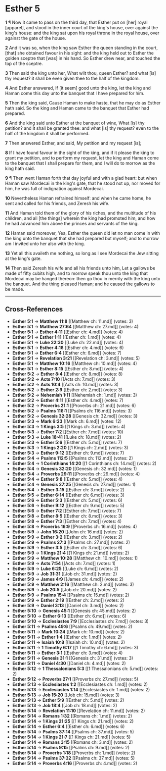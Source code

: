 # Esther 5

**1** ¶ Now it came to pass on the third day, that Esther put on [her] royal [apparel], and stood in the inner court of the king's house, over against the king's house: and the king sat upon his royal throne in the royal house, over against the gate of the house.

**2** And it was so, when the king saw Esther the queen standing in the court, [that] she obtained favour in his sight: and the king held out to Esther the golden sceptre that [was] in his hand. So Esther drew near, and touched the top of the sceptre.

**3** Then said the king unto her, What wilt thou, queen Esther? and what [is] thy request? it shall be even given thee to the half of the kingdom.

**4** And Esther answered, If [it seem] good unto the king, let the king and Haman come this day unto the banquet that I have prepared for him.

**5** Then the king said, Cause Haman to make haste, that he may do as Esther hath said. So the king and Haman came to the banquet that Esther had prepared.

**6** And the king said unto Esther at the banquet of wine, What [is] thy petition? and it shall be granted thee: and what [is] thy request? even to the half of the kingdom it shall be performed.

**7** Then answered Esther, and said, My petition and my request [is];

**8** If I have found favour in the sight of the king, and if it please the king to grant my petition, and to perform my request, let the king and Haman come to the banquet that I shall prepare for them, and I will do to morrow as the king hath said.

**9** ¶ Then went Haman forth that day joyful and with a glad heart: but when Haman saw Mordecai in the king's gate, that he stood not up, nor moved for him, he was full of indignation against Mordecai.

**10** Nevertheless Haman refrained himself: and when he came home, he sent and called for his friends, and Zeresh his wife.

**11** And Haman told them of the glory of his riches, and the multitude of his children, and all [the things] wherein the king had promoted him, and how he had advanced him above the princes and servants of the king.

**12** Haman said moreover, Yea, Esther the queen did let no man come in with the king unto the banquet that she had prepared but myself; and to morrow am I invited unto her also with the king.

**13** Yet all this availeth me nothing, so long as I see Mordecai the Jew sitting at the king's gate.

**14** Then said Zeresh his wife and all his friends unto him, Let a gallows be made of fifty cubits high, and to morrow speak thou unto the king that Mordecai may be hanged thereon: then go thou in merrily with the king unto the banquet. And the thing pleased Haman; and he caused the gallows to be made.

---

## Cross-References

- **Esther 5:1** → **Matthew 11:8** [[Matthew ch: 11.md]] (votes: 3)
- **Esther 5:1** → **Matthew 27:64** [[Matthew ch: 27.md]] (votes: 4)
- **Esther 5:1** → **Esther 4:11** [[Esther ch: 4.md]] (votes: 4)
- **Esther 5:1** → **Esther 1:11** [[Esther ch: 1.md]] (votes: 4)
- **Esther 5:1** → **Luke 22:30** [[Luke ch: 22.md]] (votes: 4)
- **Esther 5:1** → **Esther 4:16** [[Esther ch: 4.md]] (votes: 6)
- **Esther 5:1** → **Esther 6:4** [[Esther ch: 6.md]] (votes: 7)
- **Esther 5:1** → **Revelation 3:21** [[Revelation ch: 3.md]] (votes: 5)
- **Esther 5:1** → **Matthew 10:16** [[Matthew ch: 10.md]] (votes: 4)
- **Esther 5:1** → **Esther 8:15** [[Esther ch: 8.md]] (votes: 4)
- **Esther 5:2** → **Esther 8:4** [[Esther ch: 8.md]] (votes: 8)
- **Esther 5:2** → **Acts 7:10** [[Acts ch: 7.md]] (votes: 3)
- **Esther 5:2** → **Acts 10:4** [[Acts ch: 10.md]] (votes: 3)
- **Esther 5:2** → **Esther 2:9** [[Esther ch: 2.md]] (votes: 3)
- **Esther 5:2** → **Nehemiah 1:11** [[Nehemiah ch: 1.md]] (votes: 3)
- **Esther 5:2** → **Esther 4:11** [[Esther ch: 4.md]] (votes: 7)
- **Esther 5:2** → **Proverbs 21:1** [[Proverbs ch: 21.md]] (votes: 6)
- **Esther 5:2** → **Psalms 116:1** [[Psalms ch: 116.md]] (votes: 3)
- **Esther 5:2** → **Genesis 32:28** [[Genesis ch: 32.md]] (votes: 3)
- **Esther 5:3** → **Mark 6:23** [[Mark ch: 6.md]] (votes: 12)
- **Esther 5:3** → **1 Kings 3:5** [[1 Kings ch: 3.md]] (votes: 4)
- **Esther 5:3** → **Esther 7:2** [[Esther ch: 7.md]] (votes: 10)
- **Esther 5:3** → **Luke 18:41** [[Luke ch: 18.md]] (votes: 2)
- **Esther 5:3** → **Esther 5:6** [[Esther ch: 5.md]] (votes: 7)
- **Esther 5:3** → **1 Kings 2:20** [[1 Kings ch: 2.md]] (votes: 3)
- **Esther 5:3** → **Esther 9:12** [[Esther ch: 9.md]] (votes: 7)
- **Esther 5:4** → **Psalms 112:5** [[Psalms ch: 112.md]] (votes: 2)
- **Esther 5:4** → **1 Corinthians 14:20** [[1 Corinthians ch: 14.md]] (votes: 2)
- **Esther 5:4** → **Genesis 32:20** [[Genesis ch: 32.md]] (votes: 1)
- **Esther 5:4** → **Proverbs 29:11** [[Proverbs ch: 29.md]] (votes: 4)
- **Esther 5:4** → **Esther 5:8** [[Esther ch: 5.md]] (votes: 4)
- **Esther 5:4** → **Genesis 27:25** [[Genesis ch: 27.md]] (votes: 1)
- **Esther 5:4** → **Esther 3:15** [[Esther ch: 3.md]] (votes: 2)
- **Esther 5:5** → **Esther 6:14** [[Esther ch: 6.md]] (votes: 3)
- **Esther 5:6** → **Esther 5:3** [[Esther ch: 5.md]] (votes: 6)
- **Esther 5:6** → **Esther 9:12** [[Esther ch: 9.md]] (votes: 5)
- **Esther 5:6** → **Esther 7:2** [[Esther ch: 7.md]] (votes: 7)
- **Esther 5:8** → **Esther 8:5** [[Esther ch: 8.md]] (votes: 3)
- **Esther 5:8** → **Esther 7:3** [[Esther ch: 7.md]] (votes: 4)
- **Esther 5:8** → **Proverbs 16:9** [[Proverbs ch: 16.md]] (votes: 4)
- **Esther 5:9** → **John 16:20** [[John ch: 16.md]] (votes: 2)
- **Esther 5:9** → **Esther 3:2** [[Esther ch: 3.md]] (votes: 2)
- **Esther 5:9** → **Psalms 27:3** [[Psalms ch: 27.md]] (votes: 2)
- **Esther 5:9** → **Esther 3:5** [[Esther ch: 3.md]] (votes: 6)
- **Esther 5:9** → **1 Kings 21:4** [[1 Kings ch: 21.md]] (votes: 2)
- **Esther 5:9** → **Matthew 10:28** [[Matthew ch: 10.md]] (votes: 1)
- **Esther 5:9** → **Acts 7:54** [[Acts ch: 7.md]] (votes: 1)
- **Esther 5:9** → **Luke 6:25** [[Luke ch: 6.md]] (votes: 2)
- **Esther 5:9** → **Job 31:31** [[Job ch: 31.md]] (votes: 2)
- **Esther 5:9** → **James 4:9** [[James ch: 4.md]] (votes: 2)
- **Esther 5:9** → **Matthew 2:16** [[Matthew ch: 2.md]] (votes: 3)
- **Esther 5:9** → **Job 20:5** [[Job ch: 20.md]] (votes: 2)
- **Esther 5:9** → **Psalms 15:4** [[Psalms ch: 15.md]] (votes: 2)
- **Esther 5:9** → **Esther 2:19** [[Esther ch: 2.md]] (votes: 2)
- **Esther 5:9** → **Daniel 3:13** [[Daniel ch: 3.md]] (votes: 2)
- **Esther 5:10** → **Genesis 45:1** [[Genesis ch: 45.md]] (votes: 2)
- **Esther 5:10** → **Esther 6:13** [[Esther ch: 6.md]] (votes: 6)
- **Esther 5:10** → **Ecclesiastes 7:9** [[Ecclesiastes ch: 7.md]] (votes: 3)
- **Esther 5:11** → **Psalms 49:6** [[Psalms ch: 49.md]] (votes: 2)
- **Esther 5:11** → **Mark 10:24** [[Mark ch: 10.md]] (votes: 2)
- **Esther 5:11** → **Esther 1:4** [[Esther ch: 1.md]] (votes: 2)
- **Esther 5:11** → **Isaiah 10:8** [[Isaiah ch: 10.md]] (votes: 2)
- **Esther 5:11** → **1 Timothy 6:17** [[1 Timothy ch: 6.md]] (votes: 3)
- **Esther 5:11** → **Esther 3:1** [[Esther ch: 3.md]] (votes: 4)
- **Esther 5:11** → **Genesis 31:1** [[Genesis ch: 31.md]] (votes: 3)
- **Esther 5:11** → **Daniel 4:30** [[Daniel ch: 4.md]] (votes: 2)
- **Esther 5:12** → **1 Thessalonians 5:3** [[1 Thessalonians ch: 5.md]] (votes: 2)
- **Esther 5:12** → **Proverbs 27:1** [[Proverbs ch: 27.md]] (votes: 5)
- **Esther 5:13** → **Ecclesiastes 1:2** [[Ecclesiastes ch: 1.md]] (votes: 2)
- **Esther 5:13** → **Ecclesiastes 1:14** [[Ecclesiastes ch: 1.md]] (votes: 2)
- **Esther 5:13** → **Job 15:20** [[Job ch: 15.md]] (votes: 3)
- **Esther 5:13** → **Esther 5:9** [[Esther ch: 5.md]] (votes: 2)
- **Esther 5:13** → **Job 18:4** [[Job ch: 18.md]] (votes: 2)
- **Esther 5:14** → **Revelation 11:10** [[Revelation ch: 11.md]] (votes: 2)
- **Esther 5:14** → **Romans 1:32** [[Romans ch: 1.md]] (votes: 2)
- **Esther 5:14** → **1 Kings 21:25** [[1 Kings ch: 21.md]] (votes: 2)
- **Esther 5:14** → **Esther 6:4** [[Esther ch: 6.md]] (votes: 6)
- **Esther 5:14** → **Psalms 37:14** [[Psalms ch: 37.md]] (votes: 5)
- **Esther 5:14** → **1 Kings 21:7** [[1 Kings ch: 21.md]] (votes: 5)
- **Esther 5:14** → **Romans 3:15** [[Romans ch: 3.md]] (votes: 2)
- **Esther 5:14** → **Psalms 9:15** [[Psalms ch: 9.md]] (votes: 2)
- **Esther 5:14** → **Proverbs 1:18** [[Proverbs ch: 1.md]] (votes: 2)
- **Esther 5:14** → **Psalms 37:32** [[Psalms ch: 37.md]] (votes: 5)
- **Esther 5:14** → **Proverbs 4:16** [[Proverbs ch: 4.md]] (votes: 2)
